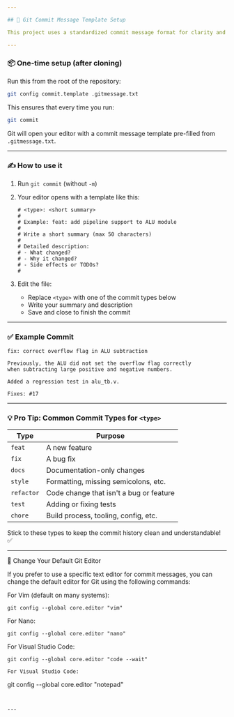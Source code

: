 ```yaml
---

## 📝 Git Commit Message Template Setup

This project uses a standardized commit message format for clarity and consistency. Follow the steps below to set it up in your local repository.

---
```


### 📦 One-time setup (after cloning)

Run this from the root of the repository:

```bash
git config commit.template .gitmessage.txt
```

This ensures that every time you run:

```bash
git commit
```

Git will open your editor with a commit message template pre-filled from `.gitmessage.txt`.

---

### ✍️ How to use it

1. Run `git commit` (without `-m`)

2. Your editor opens with a template like this:

   ```text
   # <type>: <short summary>
   #
   # Example: feat: add pipeline support to ALU module
   #
   # Write a short summary (max 50 characters)
   #
   # Detailed description:
   # - What changed?
   # - Why it changed?
   # - Side effects or TODOs?
   #
   ```

3. Edit the file:

   * Replace `<type>` with one of the commit types below
   * Write your summary and description
   * Save and close to finish the commit

---

### ✅ Example Commit

```text
fix: correct overflow flag in ALU subtraction

Previously, the ALU did not set the overflow flag correctly
when subtracting large positive and negative numbers.

Added a regression test in alu_tb.v.

Fixes: #17
```

---

### 💡 Pro Tip: Common Commit Types for `<type>`

| Type       | Purpose                                 |
| ---------- | --------------------------------------- |
| `feat`     | A new feature                           |
| `fix`      | A bug fix                               |
| `docs`     | Documentation-only changes              |
| `style`    | Formatting, missing semicolons, etc.    |
| `refactor` | Code change that isn't a bug or feature |
| `test`     | Adding or fixing tests                  |
| `chore`    | Build process, tooling, config, etc.    |

Stick to these types to keep the commit history clean and understandable! ✅

---

🔧 Change Your Default Git Editor

If you prefer to use a specific text editor for commit messages, you can change the default editor for Git using the following commands:

For Vim (default on many systems):
```
git config --global core.editor "vim"
```

For Nano:
```
git config --global core.editor "nano"
```

For Visual Studio Code:
```
git config --global core.editor "code --wait"

For Visual Studio Code:
```
git config --global core.editor "notepad"

```


---
